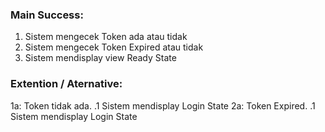 ### Main Success:

1. Sistem mengecek Token ada atau tidak
2. Sistem mengecek Token Expired atau tidak
3. Sistem mendisplay view Ready State

### Extention / Aternative:
1a: Token tidak ada.
    .1 Sistem mendisplay Login State
2a: Token Expired.
    .1 Sistem mendisplay Login State
